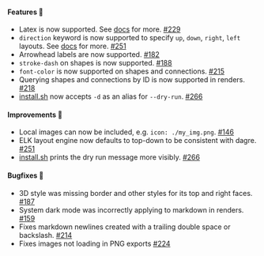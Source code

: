 #### Features 🚀

- Latex is now supported. See [docs](https://d2lang.com/tour/text) for more.
  [#229](https://github.com/terrastruct/d2/pull/229)
- `direction` keyword is now supported to specify `up`, `down`, `right`, `left` layouts. See
  [docs](https://d2lang.com/tour/layouts) for more.
  [#251](https://github.com/terrastruct/d2/pull/251)
- Arrowhead labels are now supported. [#182](https://github.com/terrastruct/d2/pull/182)
- `stroke-dash` on shapes is now supported. [#188](https://github.com/terrastruct/d2/issues/188)
- `font-color` is now supported on shapes and connections. [#215](https://github.com/terrastruct/d2/pull/215)
- Querying shapes and connections by ID is now supported in renders. [#218](https://github.com/terrastruct/d2/pull/218)
- [install.sh](./install.sh) now accepts `-d` as an alias for `--dry-run`.
  [#266](https://github.com/terrastruct/d2/pull/266)

#### Improvements 🔧

- Local images can now be included, e.g. `icon: ./my_img.png`.
  [#146](https://github.com/terrastruct/d2/issues/146)
- ELK layout engine now defaults to top-down to be consistent with dagre.
  [#251](https://github.com/terrastruct/d2/pull/251)
- [install.sh](./install.sh) prints the dry run message more visibly.
  [#266](https://github.com/terrastruct/d2/pull/266)

#### Bugfixes 🔴

- 3D style was missing border and other styles for its top and right faces.
  [#187](https://github.com/terrastruct/d2/pull/187)
- System dark mode was incorrectly applying to markdown in renders.
  [#159](https://github.com/terrastruct/d2/issues/159)
- Fixes markdown newlines created with a trailing double space or backslash.
  [#214](https://github.com/terrastruct/d2/pull/214)
- Fixes images not loading in PNG exports
  [#224](https://github.com/terrastruct/d2/pull/224)
